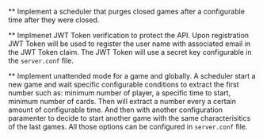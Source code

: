 ** Implement a scheduler that purges closed games after a configurable time after they were closed.

** Implmenet JWT Token verification to protect the API. Upon registration JWT Token will be used to register the user name with associated email in the JWT Token claim. The JWT Token will use a secret key configurable in the `server.conf` file.

** Implement unattended mode for a game and globally. A scheduler start a new game and wait specific configurable conditions to extract the first number such as: minimum number of player, a specific time to start, minimum number of cards. Then will extract a number every a certain amount of configurable time. And then with another configuration paramenter to decide to start another game with the same characterisitics of the last games. All those options can be configured in `server.conf` file.